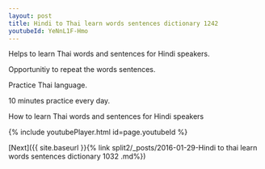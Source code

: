 ```yaml
---
layout: post
title: Hindi to Thai learn words sentences dictionary 1242 
youtubeId: YeNnL1F-Hmo
---
```

 
 
Helps to learn Thai words and sentences for Hindi speakers.

Opportunitiy to repeat the words sentences. 

Practice Thai language. 
 
10 minutes practice every day. 
 
How to learn Thai words and sentences for Hindi speakers 
 
{% include youtubePlayer.html id=page.youtubeId %}
 
 
[Next]({{ site.baseurl }}{% link  split2/_posts/2016-01-29-Hindi to thai learn words sentences dictionary 1032 .md%})
 

